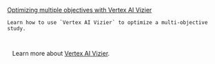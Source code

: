 
[Optimizing multiple objectives with Vertex AI Vizier](https://github.com/GoogleCloudPlatform/vertex-ai-samples/blob/main/notebooks/official/vizier/gapic-vizier-multi-objective-optimization.ipynb)

```
Learn how to use `Vertex AI Vizier` to optimize a multi-objective study.



```

&nbsp;&nbsp;&nbsp;Learn more about [Vertex AI Vizier](https://cloud.google.com/vertex-ai/docs/vizier/overview).

